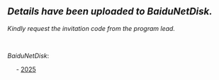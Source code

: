
## *Details have been uploaded to BaiduNetDisk.*

*Kindly request the invitation code from the program lead.*

<br>

*BaiduNetDisk*:  

&nbsp;&nbsp;&nbsp;&nbsp; - [2025](https://pan.baidu.com/s/1G4tcjrjDohk6BQDTS79CYQ)
